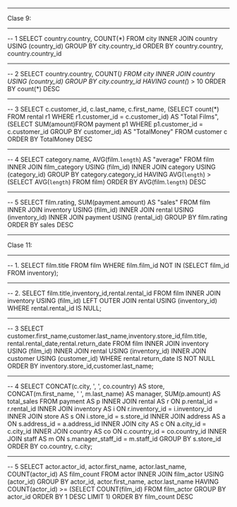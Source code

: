 -- ---------------------------------------------------------------------------- 
Clase 9:
-- ---------------------------------------------------------------------------- 
-- 1
SELECT country.country, COUNT(*) 
	FROM city INNER JOIN country USING (country_id) 
	GROUP BY city.country_id 
	ORDER BY country.country, country.country_id

-- ---------------------------------------------------------------------------- 
-- 2
SELECT country.country, COUNT(*) 
	FROM city INNER JOIN country USING (country_id) 
	GROUP BY city.country_id HAVING count(*) > 10 
	ORDER BY count(*) DESC
	
-- ---------------------------------------------------------------------------- 
-- 3
SELECT c.customer_id, c.last_name, c.first_name, 
	(SELECT count(*) FROM rental r1 WHERE r1.customer_id = c.customer_id) AS "Total Films",
	(SELECT SUM(amount)FROM payment p1 WHERE p1.customer_id = c.customer_id
	GROUP BY customer_id) AS "TotalMoney" 
	FROM customer c ORDER BY TotalMoney DESC

-- ---------------------------------------------------------------------------- 
-- 4
SELECT category.name, AVG(film.`length`) AS "average"
	FROM film INNER JOIN film_category 
	USING (film_id) INNER JOIN category 
	USING (category_id) GROUP BY category.category_id
	HAVING AVG(`length`) > (SELECT AVG(`length`) FROM film)
	ORDER BY AVG(film.`length`) DESC
  
-- ---------------------------------------------------------------------------- 	
-- 5
SELECT film.rating, SUM(payment.amount) AS "sales" FROM film 
	INNER JOIN inventory USING (film_id) 
	INNER JOIN rental USING (inventory_id)
	INNER JOIN payment USING (rental_id)
	GROUP BY film.rating
	ORDER BY sales DESC
-- ---------------------------------------------------------------------------- 
Clase 11:
-- ---------------------------------------------------------------------------- 
-- 1. 
SELECT film.title 
FROM film 
WHERE film.film_id NOT IN (SELECT film_id 
FROM inventory); 

-- ---------------------------------------------------------------------------- 
-- 2. 
SELECT film.title,inventory_id,rental.rental_id 
FROM film 
INNER JOIN inventory USING (film_id) 
LEFT OUTER JOIN rental USING (inventory_id) 
WHERE rental.rental_id IS NULL; 

-- ----------------------------------------------------------------------------
-- 3
SELECT customer.first_name,customer.last_name,inventory.store_id,film.title, 
rental.rental_date,rental.return_date 
FROM film 
INNER JOIN inventory USING (film_id) 
INNER JOIN rental USING (inventory_id) 
INNER JOIN customer USING (customer_id) 
WHERE rental.return_date IS NOT NULL 
ORDER BY inventory.store_id,customer.last_name; 


-- ----------------------------------------------------------------------------
-- 4
SELECT CONCAT(c.city, ', ', co.country) AS store,
CONCAT(m.first_name, ' ', m.last_name) AS manager,
SUM(p.amount) AS total_sales
FROM payment AS p
INNER JOIN rental AS r ON p.rental_id = r.rental_id
INNER JOIN inventory AS i ON r.inventory_id = i.inventory_id
INNER JOIN store AS s ON i.store_id = s.store_id
INNER JOIN address AS a ON s.address_id = a.address_id
INNER JOIN city AS c ON a.city_id = c.city_id
INNER JOIN country AS co ON c.country_id = co.country_id
INNER JOIN staff AS m ON s.manager_staff_id = m.staff_id
GROUP BY s.store_id
ORDER BY co.country, c.city;

-- ----------------------------------------------------------------------------
-- 5
SELECT actor.actor_id, 
actor.first_name, 
actor.last_name, 
COUNT(actor_id) AS film_count 
FROM actor 
INNER JOIN film_actor USING (actor_id) 
GROUP BY actor_id, actor.first_name, actor.last_name 
HAVING COUNT(actor_id) >= (SELECT COUNT(film_id) 
FROM film_actor 
GROUP BY actor_id 
ORDER BY 1 DESC 
LIMIT 1) 
ORDER BY film_count DESC
